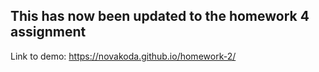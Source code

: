 ## This has now been updated to the homework 4 assignment

Link to demo: https://novakoda.github.io/homework-2/

